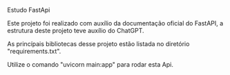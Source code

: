Estudo FastApi

Este projeto foi realizado com auxílio da documentação oficial 
do FastAPI, a estrutura deste projeto teve auxílio do ChatGPT.

As princípais bibliotecas desse projeto estão listada no diretório "requirements.txt".

Utilize o comando "uvicorn main:app" para rodar esta Api.
